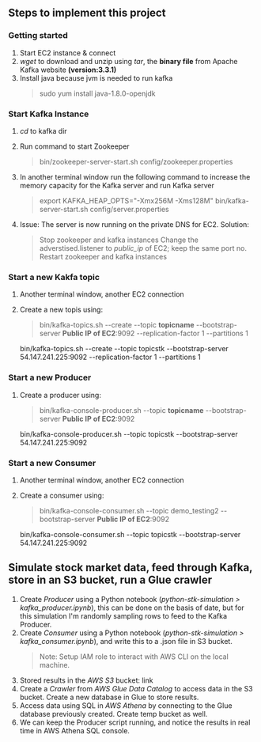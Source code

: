 ## Steps to implement this project

### Getting started

1. Start EC2 instance & connect
2. _wget_ to download and unzip using _tar_, the **binary file** from Apache Kafka website **(version:3.3.1)**
3. Install java because jvm is needed to run kafka
   > sudo yum install java-1.8.0-openjdk

### Start Kafka Instance

1. _cd_ to kafka dir
2. Run command to start Zookeeper
   > bin/zookeeper-server-start.sh config/zookeeper.properties
3. In another terminal window run the following command to increase the memory capacity for the Kafka server and run Kafka server

   > export KAFKA_HEAP_OPTS="-Xmx256M -Xms128M"
   > bin/kafka-server-start.sh config/server.properties

4. Issue: The server is now running on the private DNS for EC2.
   Solution:
   > Stop zookeeper and kafka instances
   > Change the adverstised.listener to _public_ip_ of EC2; keep the same port no.
   > Restart zookeeper and kafka instances

### Start a new Kakfa topic

1. Another terminal window, another EC2 connection
2. Create a new topis using:

   > bin/kafka-topics.sh --create --topic **topicname** --bootstrap-server **Public IP of EC2**:9092 --replication-factor 1 --partitions 1

   bin/kafka-topics.sh --create --topic topicstk --bootstrap-server 54.147.241.225:9092 --replication-factor 1 --partitions 1

### Start a new Producer

1. Create a producer using:

   > bin/kafka-console-producer.sh --topic **topicname** --bootstrap-server **Public IP of EC2**:9092

   bin/kafka-console-producer.sh --topic topicstk --bootstrap-server 54.147.241.225:9092

### Start a new Consumer

1. Another terminal window, another EC2 connection
2. Create a consumer using:

   > bin/kafka-console-consumer.sh --topic demo_testing2 --bootstrap-server **Public IP of EC2**:9092

   bin/kafka-console-consumer.sh --topic topicstk --bootstrap-server 54.147.241.225:9092

## Simulate stock market data, feed through Kafka, store in an S3 bucket, run a Glue crawler

1. Create _Producer_ using a Python notebook (_python-stk-simulation > kafka_producer.ipynb_), this can be done on the basis of date, but for this simulation I'm randomly sampling rows to feed to the Kafka Producer.
2. Create _Consumer_ using a Python notebook (_python-stk-simulation > kafka_consumer.ipynb_), and write this to a .json file in S3 bucket.
   > Note: Setup IAM role to interact with AWS CLI on the local machine.
3. Stored results in the _AWS S3_ bucket: link
4. Create a _Crawler_ from _AWS Glue Data Catalog_ to access data in the S3 bucket. Create a new database in Glue to store results.
5. Access data using SQL in _AWS Athena_ by connecting to the Glue database previously created. Create temp bucket as well.
6. We can keep the Producer script running, and notice the results in real time in AWS Athena SQL console.
